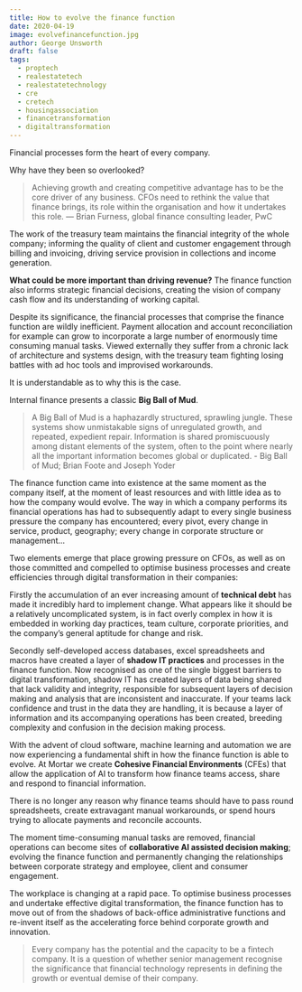 ```yaml
---
title: How to evolve the finance function
date: 2020-04-19
image: evolvefinancefunction.jpg
author: George Unsworth
draft: false
tags:
  - proptech
  - realestatetech
  - realestatetechnology
  - cre
  - cretech
  - housingassociation
  - financetransformation
  - digitaltransformation
---
```


Financial processes form the heart of every company. 

Why have they been so overlooked?   

> Achieving growth and creating competitive advantage has to be the core driver of any business. CFOs need to rethink the value that finance brings, its role within the organisation and how it undertakes this role. — Brian Furness, global finance consulting leader, PwC

The work of the treasury team maintains the financial integrity of the whole company; informing the quality of client and customer engagement through billing and invoicing, driving service provision in collections and income generation. 

**What could be more important than driving revenue?** The finance function also informs strategic financial decisions, creating the vision of company cash flow and its understanding of working capital.

Despite its significance, the financial processes that comprise the finance function are wildly inefficient. Payment allocation and account reconciliation for example can grow to incorporate a large number of enormously time consuming manual tasks. Viewed externally they suffer from a chronic lack of architecture and systems design, with the treasury team fighting losing battles with ad hoc tools and improvised workarounds. 

It is understandable as to why this is the case. 

Internal finance presents a classic **Big Ball of Mud**. 

> A Big Ball of Mud is a haphazardly structured, sprawling jungle. These systems show unmistakable signs of unregulated growth, and repeated, expedient repair. Information is shared promiscuously among distant elements of the system, often to the point where nearly all the important information becomes global or duplicated. - Big Ball of Mud; Brian Foote and Joseph Yoder

The finance function came into existence at the same moment as the company itself, at the moment of least resources and with little idea as to how the company would evolve. The way in which a company performs its financial operations has had to subsequently adapt to every single business pressure the company has encountered; every pivot, every change in service, product, geography; every change in corporate structure or management… 

Two elements emerge that place growing pressure on CFOs, as well as on those committed and compelled to optimise business processes and create efficiencies through digital transformation in their companies:

Firstly the accumulation of an ever increasing amount of **technical debt** has made it incredibly hard to implement change. What appears like it should be a relatively uncomplicated system, is in fact overly complex in how it is embedded in working day practices, team culture, corporate priorities, and the company’s general aptitude for change and risk. 

Secondly self-developed access databases, excel spreadsheets and macros have created a layer of **shadow IT practices** and processes in the finance function. Now recognised as one of the single biggest barriers to digital transformation, shadow IT has created layers of data being shared that lack validity and integrity, responsible for subsequent layers of decision making and analysis that are inconsistent and inaccurate. If your teams lack confidence and trust in the data they are handling, it is because a layer of information and its accompanying operations has been created, breeding complexity and confusion in the decision making process.

With the advent of cloud software, machine learning and automation we are now experiencing a fundamental shift in how the finance function is able to evolve. At Mortar we create **Cohesive Financial Environments** (CFEs) that allow the application of AI to transform how finance teams access, share and respond to financial information.

There is no longer any reason why finance teams should have to pass round spreadsheets, create extravagant manual workarounds, or spend hours trying to allocate payments and reconcile accounts.

The moment time-consuming manual tasks are removed, financial operations can become sites of **collaborative AI assisted decision making**; evolving the finance function and permanently changing the relationships between corporate strategy and employee, client and consumer engagement.

The workplace is changing at a rapid pace. To optimise business processes and undertake effective digital transformation, the finance function has to move out of from the shadows of back-office administrative functions and re-invent itself as the accelerating force behind corporate growth and innovation.

> Every company has the potential and the capacity to be a fintech company. It is a question of whether senior management recognise the significance that financial technology represents in defining the growth or eventual demise of their company.
